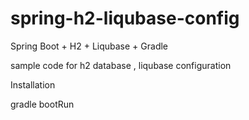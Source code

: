 # spring-h2-liqubase-config
Spring Boot + H2 + Liqubase + Gradle

sample code for h2 database , liqubase configuration

Installation

gradle bootRun

